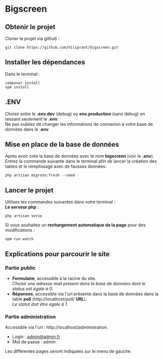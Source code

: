 # Bigscreen

## Obtenir le projet
Cloner le projet via github :
```
git clone https://github.com/Viliprant/bigscreen.git
```

## Installer les dépendances
Dans le terminal :
```
composer install
npm install
```

## .ENV
Choisir entre le **.env.dev** (debug) ou **env.production** (sans debug) en laissant seulement le **.env**. <br>
Ne pas oubliez de changer les informations de connexion à votre base de données dans le **.env**.

## Mise en place de la base de données
Après avoir crée la base de données avec le nom **bigscreen** (voir le **.env**).<br>
Entrez la commande suivante dans le terminal afin de lancer la création des tables et le remplissage avec de fausses données:
```
php artisan migrate:fresh --seed
```

## Lancer le projet
Utilisez les commandes suivantes dans votre terminal :
<br>
**Le serveur php** :
```
php artisan serve
```
Si vous souhaitez un **rechargement automatique de la page** pour des modifications :
```
npm run watch
```

## Explications pour parcourir le site
### Partie public
* **Formulaire**, accessible à la racine du site.<br>
*Choisir une adresse mail présent dans la base de données dont le status est égale à 0.*
* **Réponses**, accessible via l'url présente dans la base de données dans la table **poll** (http://localhost/poll/ **URL**).<br>
*Le statut doit être égale à 1.*

### Partie administration
Accessible via l'url : http://localhost/administration.<br>
* Login : admin@admin.fr
* Mot de passe : admin 

Les différentes pages seront indiquées sur le menu de gauche.
